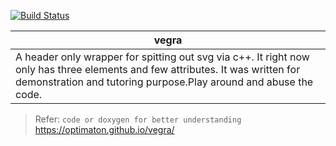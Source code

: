 [![Build Status](https://travis-ci.org/Optimaton/vegra.svg?branch=master)](https://travis-ci.org/Optimaton/vegra)


|vegra|
|------------|
|  A header only wrapper for spitting out svg via c++. It right now only has three elements and few attributes. It was written for demonstration and tutoring purpose.Play around and abuse the code.|



  > Refer: `code or doxygen for better understanding`<br>
  > https://optimaton.github.io/vegra/
   
